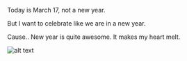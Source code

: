 Today is March 17, not a new year.

But I want to celebrate like we are in a new year.

Cause.. New year is quite awesome. It makes my heart melt.

![alt text](</Troubleshooting/KVM/250101/album cover.png>)
